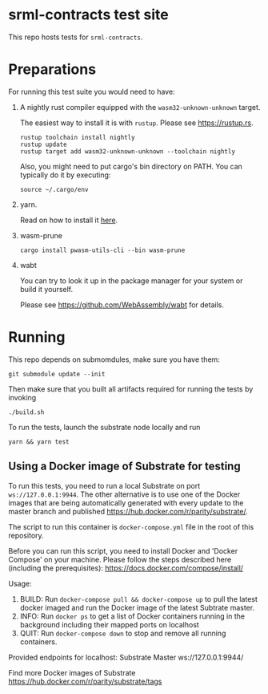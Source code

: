 
# srml-contracts test site

This repo hosts tests for `srml-contracts`.

# Preparations

For running this test suite you would need to have:

1. A nightly rust compiler equipped with the `wasm32-unknown-unknown` target.

    The easiest way to install it is with `rustup`. Please see https://rustup.rs.

    ```shell
    rustup toolchain install nightly
    rustup update
    rustup target add wasm32-unknown-unknown --toolchain nightly
    ```

    Also, you might need to put cargo's bin directory on PATH. You can typically do it by executing:

    ```shell
    source ~/.cargo/env
    ```

2. yarn.

    Read on how to install it [here](https://yarnpkg.com/lang/en/docs/install/).


3. wasm-prune

    ```shell
    cargo install pwasm-utils-cli --bin wasm-prune
    ```

4. wabt

    You can try to look it up in the package manager for your system or
    build it yourself.

    Please see https://github.com/WebAssembly/wabt for details.

# Running

This repo depends on submomdules, make sure you have them:

```
git submodule update --init
```

Then make sure that you built all artifacts required for running the tests by invoking

```
./build.sh
```

To run the tests, launch the substrate node locally and run

```
yarn && yarn test
```

## Using a Docker image of Substrate for testing

To run this tests, you need to run a local Substrate on port `ws://127.0.0.1:9944`. The other alternative is to use one of the Docker images that are being automatically generated with every update to the master branch and published https://hub.docker.com/r/parity/substrate/.

The script to run this container is `docker-compose.yml` file in the root of this repository.

Before you can run this script, you need to install Docker and 'Docker Compose' on your machine.
Please follow the steps described here (including the prerequisites): https://docs.docker.com/compose/install/

Usage:
1. BUILD: Run `docker-compose pull && docker-compose up` to pull the latest docker imaged and run the Docker image of the latest Subtrate master.
2. INFO: Run `docker ps` to get a list of Docker containers running in the background including their mapped ports on localhost
3. QUIT: Run `docker-compose down` to stop and remove all running containers.

Provided endpoints for localhost: Substrate Master ws://127.0.0.1:9944/

Find more Docker images of Substrate https://hub.docker.com/r/parity/substrate/tags